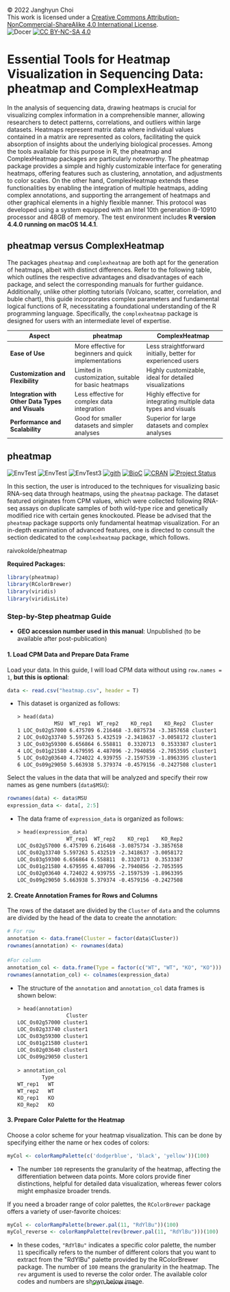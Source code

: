 © 2022 Janghyun Choi<br>This work is licensed under a [Creative Commons Attribution-NonCommercial-ShareAlike 4.0 International License](https://creativecommons.org/licenses/by-nc-sa/4.0/).<br>![Docer](https://img.shields.io/badge/Revised%20version-5%2E15%2E24-green?style=flat&logo=Markdown&colorA=black) [![CC BY-NC-SA 4.0](https://img.shields.io/badge/License-CC%20BY--NC--SA%204.0-green?labelColor=black)](http://creativecommons.org/licenses/by-nc-sa/4.0/)

# Essential Tools for Heatmap Visualization in Sequencing Data: pheatmap and ComplexHeatmap
In the analysis of sequencing data, drawing heatmaps is crucial for visualizing complex information in a comprehensible manner, allowing researchers to detect patterns, correlations, and outliers within large datasets. Heatmaps represent matrix data where individual values contained in a matrix are represented as colors, facilitating the quick absorption of insights about the underlying biological processes. Among the tools available for this purpose in R, the pheatmap and ComplexHeatmap packages are particularly noteworthy. The pheatmap package provides a simple and highly customizable interface for generating heatmaps, offering features such as clustering, annotation, and adjustments to color scales. On the other hand, ComplexHeatmap extends these functionalities by enabling the integration of multiple heatmaps, adding complex annotations, and supporting the arrangement of heatmaps and other graphical elements in a highly flexible manner. This protocol was developed using a system equipped with an Intel 10th generation i9-10910 processor and 48GB of memory. The test environment includes **R version 4.4.0 running on macOS 14.4.1**.

## pheatmap versus ComplexHeatmap
The packages `pheatmap` and `complexheatmap` are both apt for the generation of heatmaps, albeit with distinct differences. Refer to the following table, which outlines the respective advantages and disadvantages of each package, and select the corresponding manuals for further guidance. Additionally, unlike other plotting tutorials (Volcano, scatter, correlation, and buble chart), this guide incorporates complex parameters and fundamental logical functions of R, necessitating a foundational understanding of the R programming language. Specifically, the `complexheatmap` package is designed for users with an intermediate level of expertise.

| Aspect                       | pheatmap                                               | ComplexHeatmap                                       |
|------------------------------|--------------------------------------------------------|------------------------------------------------------|
| **Ease of Use**              | More effective for beginners and quick implementations | Less straightforward initially, better for experienced users |
| **Customization and Flexibility** | Limited in customization, suitable for basic heatmaps | Highly customizable, ideal for detailed visualizations |
| **Integration with Other Data Types and Visuals** | Less effective for complex data integration  | Highly effective for integrating multiple data types and visuals |
| **Performance and Scalability** | Good for smaller datasets and simpler analyses         | Superior for large datasets and complex analyses     |

## pheatmap
![EnvTest](https://img.shields.io/badge/macOS-000000?style=flat&logo=apple&logoColor=white) ![EnvTest](https://img.shields.io/badge/Ubuntu-E95420?style=flat&logo=ubuntu&logoColor=white) ![EnvTest3](https://img.shields.io/badge/Windows-0078D6?style=flat&logo=windows&logoColor=white) [![gith](https://img.shields.io/badge/GitHub-181717?style=flat&logo=github&logoColor=white)](https://github.com/raivokolde/pheatmap) [![BioC](https://img.shields.io/badge/BioC-276DC3?style=flat&logo=r&logoColor=white)](https://cran.r-project.org/web/packages/pheatmap/index.html) [![CRAN](https://img.shields.io/badge/release%20version-1.0.12-DarkSeaGreen.svg?labelColor=black)](https://cran.r-project.org/web/checks/check_results_pheatmap.html) [![Project Status](https://img.shields.io/badge/status-stable-DarkSeaGreen?style=flat&colorA=000000)](https://github.com/raivokolde/pheatmap)

In this section, the user is introduced to the techniques for visualizing basic RNA-seq data through heatmaps, using the `pheatmap` package. The dataset featured originates from CPM values, which were collected following RNA-seq assays on duplicate samples of both wild-type rice and genetically modified rice with certain genes knockouted. Please be advised that the `pheatmap` package supports only fundamental heatmap visualization. For an in-depth examination of advanced features, one is directed to consult the section dedicated to the `complexheatmap` package, which follows.

raivokolde/pheatmap

**Required Packages:**
```R
library(pheatmap)
library(RColorBrewer)
library(viridis)
library(viridisLite)
```

### Step-by-Step pheatmap Guide
- **GEO accession number used in this manual**: Unpublished (to be available after post-publication)

#### 1. Load CPM Data and Prepare Data Frame
Load your data. In this guide, I will load CPM data without using `row.names = 1`, **but this is optional**:
```R
data <- read.csv("heatmap.csv", header = T)
```
- This dataset is organized as follows:
  ```
  > head(data)
              MSU  WT_rep1  WT_rep2    KO_rep1    KO_Rep2  Cluster
  1 LOC_Os02g57000 6.475709 6.216468 -3.0875734 -3.3857658 cluster1
  2 LOC_Os02g33740 5.597263 5.432519 -2.3418637 -3.0058172 cluster1
  3 LOC_Os03g59300 6.656864 6.558811  0.3320713  0.3533387 cluster1
  4 LOC_Os01g21580 4.679595 4.487096 -2.7940856 -2.7053595 cluster1
  5 LOC_Os02g03640 4.724022 4.939755 -2.1597539 -1.8963395 cluster1
  6 LOC_Os09g29050 5.663938 5.379374 -0.4579156 -0.2427508 cluster1
  ```
Select the values in the data that will be analyzed and specify their row names as gene numbers (`data$MSU`):
```R
rownames(data) <- data$MSU
expression_data <- data[, 2:5]
```
- The data frame of `expression_data` is organized as follows:
  ```
  > head(expression_data)
                  WT_rep1  WT_rep2    KO_rep1    KO_Rep2
  LOC_Os02g57000 6.475709 6.216468 -3.0875734 -3.3857658
  LOC_Os02g33740 5.597263 5.432519 -2.3418637 -3.0058172
  LOC_Os03g59300 6.656864 6.558811  0.3320713  0.3533387
  LOC_Os01g21580 4.679595 4.487096 -2.7940856 -2.7053595
  LOC_Os02g03640 4.724022 4.939755 -2.1597539 -1.8963395
  LOC_Os09g29050 5.663938 5.379374 -0.4579156 -0.2427508
  ```

#### 2. Create Annotation Frames for Rows and Columns
The rows of the dataset are divided by the `Cluster` of `data` and the columns are divided by the head of the data to create the annotation:
```R
# For row
annotation <- data.frame(Cluster = factor(data$Cluster))
rownames(annotation) <- rownames(data)

#For column
annotation_col <- data.frame(Type = factor(c("WT", "WT", "KO", "KO")))
rownames(annotation_col) <- colnames(expression_data)
```
- The structure of the `annotation` and `annotation_col` data frames is shown below: 
  ```
  > head(annotation)
                  Cluster
  LOC_Os02g57000 cluster1
  LOC_Os02g33740 cluster1
  LOC_Os03g59300 cluster1
  LOC_Os01g21580 cluster1
  LOC_Os02g03640 cluster1
  LOC_Os09g29050 cluster1

  > annotation_col
          Type
  WT_rep1   WT
  WT_rep2   WT
  KO_rep1   KO
  KO_Rep2   KO
  ```

#### 3. Prepare Color Palette for the Heatmap
Choose a color scheme for your heatmap visualization. This can be done by specifying either the name or hex codes of colors:
```R
myCol <- colorRampPalette(c('dodgerblue', 'black', 'yellow'))(100)
```
- The number `100` represents the granularity of the heatmap, affecting the differentiation between data points. More colors provide finer distinctions, helpful for detailed data visualization, whereas fewer colors might emphasize broader trends.

If you need a broader range of color palettes, the `RColorBrewer` package offers a variety of user-favorite choices:
```R
myCol <- colorRampPalette(brewer.pal(11, "RdYlBu"))(100)
myCol_reverse <- colorRampPalette(rev(brewer.pal(11, "RdYlBu")))(100)
```
- In these codes, `"RdYlBu"` indicates a specific color palette, the number `11` specifically refers to the number of different colors that you want to extract from the "RdYlBu" palette provided by the RColorBrewer package. The number of `100` means the granularity in the heatmap. The `rev` argument is used to reverse the color order. The available color codes and numbers are shown below image.

<div style="text-align: center; overflow: hidden; height: 50vh; position: relative; margin-top: -20px; margin-bottom: -15px;">
    <img src="https://r-graph-gallery.com/38-rcolorbrewers-palettes_files/figure-html/thecode-1.png" alt="RColorBrewer" style="width: auto; position: relative; top: -10px;">
</div>

The `viridis` package is also a good one that provides a palette for color selection.
```R
myCol <- viridis::viridis(100, option = "magma")
myCol_magma_rev <- viridis::viridis(100, option = "magma", direction = -1)
```
The following images display the available color palettes from Viridis:

<div style="text-align: center;">
  <img src="https://search.r-project.org/CRAN/refmans/viridisLite/help/figures/viridis-scales.png" width="40%" height="auto">
</div>

#### 4. Plotting
```R
myCol <- viridis::viridis(100, option = "viridis")
pheatmap_result <- pheatmap(expression_data, 
         annotation_row = annotation,
         annotation_col = annotation_col,
         cluster_rows = TRUE, cluster_cols = FALSE,
         show_rownames = FALSE, show_colnames = TRUE,
         scale = "row", 
         color = myCol,
         clustering_distance_rows = "euclidean",
         clustering_method = "average",
         cellheight = 0.06, cellwidth = 30)
```

**Important:** Typically, heatmap data is normalized and presented as a z-score to ensure comparability across data points. In the provided example, normalization is achieved by computing a z-score with the `scale = "row"` option directly in the heatmap function, thus eliminating the need for using the `t(scale(t()))` function.

- These codes utilize `Euclidean` distance for clustering and employs the `average` algorithm. **To modify the clustering distance, add the `clustering_distance_rows = "<distance>"` parameter.** Available `distance` metrics include `euclidean`, `maximum`, `manhattan`, `canberra`, and `binary`. Additionally, **to change the clustering algorithm, adjust the `clustering_method = "<algorithm>"` parameter.** Possible algorithms are `single` (minimum linkage), `complete` (maximum linkage), `average` (UPGMA), `ward.D` (Ward's minimum variance method), `ward.D2` (Modified Ward's method), `mcquitty` (McQuitty's method, WPGMA), `median` (Median linkage, WPGMC), and `centroid` (Centroid linkage, UPGMC).

- If you want to adjust the range of the heatmap, you can do so using the `breaks` argument:
  ```R
  my_breaks <- seq(-1, 1, length.out = length(myCol) + 1)
  pheatmap_result_Rev <- pheatmap(expression_data, 
          annotation_row = annotation,
          annotation_col = annotation_col,
          cluster_rows = TRUE, cluster_cols = FALSE,
          show_rownames = FALSE, show_colnames = TRUE,
          scale = "row", 
          color = myCol,
          breaks = my_breaks,
          clustering_distance_rows = "euclidean",
          clustering_method = "average",
          cellheight = 0.06, cellwidth = 30)
  ```

- You can also output a list of genes in clustering order:
  ```R
  clustered_gene_order <- rownames(expression_data)[pheatmap_result$tree_row$order]
  clustered_genes_with_clusters <- data.frame(
    Gene = clustered_gene_order,
    OriginalCluster = annotation[clustered_gene_order, "Cluster"]
  )
  # Save the list as a csv format
  write.csv(clustered_genes_with_clusters, file = "clustered_genes_with_clusters.csv", row.names = FALSE, quote = FALSE)
  ```
#### 5. (Optional) Represent Specific Gene Symbols in the Heatmap
Although this functionality is not fully implemented in the current setup, it is recommended to use the `ComplexHeatmap` package for a robust implementation of this featur
```R
# Specify the genes whose names you want to be displayed
selected_genes <- c("LOC_Os06g49240", "LOC_Os01g49710", "LOC_Os10g03220", "LOC_Os04g41680")
labels_row <- ifelse(rownames(expression_data) %in% selected_genes, rownames(expression_data), "")

# Plotting
pheatmap_result_Name <- pheatmap(expression_data, 
         annotation_row = annotation,
         annotation_col = annotation_col,
         cluster_rows = TRUE, cluster_cols = FALSE,
         show_rownames = TRUE, show_colnames = TRUE,
         labels_row = labels_row,
         scale = "row", 
         color = myCol,
         breaks = my_breaks,
         clustering_distance_rows = "euclidean",
         clustering_method = "average",
         cellheight = 0.06, cellwidth = 30)
```
- **Output (Left; Step4, Right; Step5):**
<p align="center">
    <img src="Images/Pheat1.png" alt="young" style="width: 35vh; height: auto;">
    <img src="Images/Pheat2.png" alt="middle-aged" style="width: 35vh; height: auto;">
</p>


## CompexHeatmap
![EnvTest](https://img.shields.io/badge/macOS-000000?style=flat&logo=apple&logoColor=white) ![EnvTest](https://img.shields.io/badge/Ubuntu-E95420?style=flat&logo=ubuntu&logoColor=white) ![EnvTest3](https://img.shields.io/badge/Windows-0078D6?style=flat&logo=windows&logoColor=white) [![gith](https://img.shields.io/badge/GitHub-181717?style=flat&logo=github&logoColor=white)](https://github.com/jokergoo/ComplexHeatmap) [![githio](https://img.shields.io/badge/GitHub.io-181717?style=flat&logo=github&logoColor=yellow)](https://jokergoo.github.io/ComplexHeatmap-reference/book/) [![BioC](https://img.shields.io/badge/BioC-276DC3?style=flat&logo=r&logoColor=white)](https://bioconductor.org/packages/release/bioc/html/ComplexHeatmap.html) [![GitHub release](https://img.shields.io/github/v/release/jokergoo/ComplexHeatmap?labelColor=black)](https://github.com/jokergoo/ComplexHeatmap/releases) [![Project Status](https://img.shields.io/badge/status-stable-DarkSeaGreen?style=flat&colorA=000000)](https://github.com/jokergoo/ComplexHeatmap)

In this section, the `complexheatmap` package will be elucidated through the analysis of three distinct case studies. **Initially**, data from a heatmap generated using the 'pheatmap' package will be implemented employing the 'complexheatmap' package. **Subsequently**, the integration of RNA-seq and ChIP-seq data will be demonstrated, utilizing the data integration parameters that constitute a principal feature of this package. **Lastly**, the process for integrating various RNA-seq datasets will be discussed.

**Required Packages:**
```R
library(ComplexHeatmap)
library(circlize)
library(grid)
library(RColorBrewer)
library(viridis)
library(viridisLite)
```
- If you do not possess specialized knowledge, the use of the `ht_opt` function in the Complexheatmap may not be advisable. It is important to note that this function's settings depend permanently on the previously saved value, even after re-invoking the library. If a reset is necessary, please utilize the command provided below.
  ```R
  ht_opt(Reset = TRUE)
  print(ht_opt) # Check
  ```

### Step-by-Step Guide: Case I - RNA-seq Heatmap
In this case, I will visualize the CPM values of wild-type rice and rice with a specific gene has been knocked out, through the application of biological replicates. The data were subjected to DEG analysis using `edgeR`. Additionally, I have generated a `Cluster` row labeled `cluster1` for genes that are upregulated and `cluster2` for genes that are downregulated.
- **GEO accession number used in this manual**: Unpublished (to be available after post-publication)

#### 1. Load Data and Normalize with z-score
```R
# Load data without the 'row.names' option
data <- read.csv("heatmap.csv", header = T)

# Specify the range of the data to be analyzed
expression_data <- as.matrix(data[, 2:5])

# Normalize to z-score
z_score <- t(scale(t(expression_data)))
z_min <- min(z_score)
z_max <- max(z_score)
rownames(z_score) <- data$MSU
```
- **Output**:
  ```
  > head(data)
              MSU  WT_rep1  WT_rep2    KO_rep1    KO_Rep2  Cluster
  1 LOC_Os02g57000 6.475709 6.216468 -3.0875734 -3.3857658 cluster1
  2 LOC_Os02g33740 5.597263 5.432519 -2.3418637 -3.0058172 cluster1
  3 LOC_Os03g59300 6.656864 6.558811  0.3320713  0.3533387 cluster1
  4 LOC_Os01g21580 4.679595 4.487096 -2.7940856 -2.7053595 cluster1
  5 LOC_Os02g03640 4.724022 4.939755 -2.1597539 -1.8963395 cluster1
  6 LOC_Os09g29050 5.663938 5.379374 -0.4579156 -0.2427508 cluster1

  > head(z_score)
                  WT_rep1   WT_rep2    KO_rep1    KO_Rep2
  LOC_Os02g57000 0.8890761 0.8422390 -0.8387204 -0.8925947
  LOC_Os02g33740 0.8819111 0.8471257 -0.7944220 -0.9346147
  LOC_Os03g59300 0.8795228 0.8524170 -0.8689095 -0.8630303
  LOC_Os01g21580 0.8885737 0.8431155 -0.8763208 -0.8553683
  LOC_Os02g03640 0.8382743 0.8927108 -0.8987265 -0.8322585
  LOC_Os09g29050 0.9071574 0.8232973 -0.8969315 -0.8335232
  ```
#### 2. Prepare Cluster Annotations
```R
# Create a factor for the cluster data and setup the annotation dataframe
cluster_factor <- factor(data$Cluster)
annotation <- data.frame(Cluster = cluster_factor)
rownames(annotation) <- data$MSU

# Define a color palette
set2_palette <- brewer.pal(8, "Set2")

# Create row annotations
row_anno <- rowAnnotation(
  df = annotation,
  col = list(Cluster = setNames(c(set2_palette[2], set2_palette[1]), levels(cluster_factor))),
  annotation_name_side = "top",
  simple_anno_size = unit(3, "mm")
)

# Create column annotations
col_anno <- HeatmapAnnotation(
  Type = factor(c("WT", "WT", "KO", "KO")),
  col = list(Type = c(WT = set2_palette[3], KO = set2_palette[4])),
  show_annotation_name = FALSE,  
  simple_anno_size = unit(3, "mm")
)
```
- **Output**:
  ```
  > row_anno
  A HeatmapAnnotation object with 1 annotation
    name: heatmap_annotation_0 
    position: row 
    items: 5981 
    width: 3mm 
    height: 1npc 
    this object is subsettable
    14.4069666666667mm extension on the top 

      name annotation_type color_mapping width
  Cluster discrete vector  user-defined   3mm
  > col_anno
  A HeatmapAnnotation object with 1 annotation
    name: heatmap_annotation_1 
    position: column 
    items: 4 
    width: 1npc 
    height: 3mm 
    this object is subsettable

  name annotation_type color_mapping height
  Type discrete vector  user-defined    3mm
  ```

#### 3. Plotting
```R
main_heatmap <- Heatmap(
  z_score,
  name = "Expression Data",
  col = colorRamp2(c(z_min, 0, z_max), c('dodgerblue', 'black', 'yellow')),
  show_row_names = FALSE,
  show_column_names = TRUE,
  column_title = "Expression Data",
  clustering_method_rows = "average",
  cluster_columns = FALSE,  
  column_names_side = "top",  
  column_split = factor(c("WT", "WT", "KO", "KO")),
  top_annotation = col_anno,  
  split = cluster_factor,
  row_title = NULL,
  left_annotation = row_anno,
  width = unit(5, "cm"),
  height = unit(12, "cm")
)

draw(main_heatmap)
```
- These codes utilize `Euclidean` distance for clustering and employs the `complete` algorithm (Default). **To modify the clustering distance, add the `clustering_distance_rows = "<distance>"` parameter.** Available `distance` metrics include `euclidean`, `maximum`, `manhattan`, `canberra`, and `binary`. Additionally, **to change the clustering algorithm, adjust the `clustering_method_rows = "<algorithm>"` parameter.** Possible algorithms are `single` (minimum linkage), `complete` (maximum linkage), `average` (UPGMA), `ward.D` (Ward's minimum variance method), `ward.D2` (Modified Ward's method), `mcquitty` (McQuitty's method, WPGMA), `median` (Median linkage, WPGMC), and `centroid` (Centroid linkage, UPGMC).

- **Output**:


#### 4. (Optional) Represent specific gene symbols in the heatmap
```R
# Specify the genes whose names you want to be displayed
selected_genes <- c("LOC_Os06g49240", "LOC_Os01g49710", "LOC_Os10g03220", "LOC_Os04g41680")
row_indices <- which(data$MSU %in% selected_genes)

# Plotting
main_heatmap2 <- main_heatmap + rowAnnotation(
  foo = anno_mark(
    at = row_indices,  
    labels = data$MSU[row_indices],
    which = "row",  
    labels_gp = gpar(fontsize = 8))
)

# Save
draw(main_heatmap2, merge_legends = TRUE, gap = unit(0, "mm"))
```
- **Output (Left; Step3, Right; Step4):**
<div style="text-align: center; margin: 0;">
    <img src="Images/complexCase1_1.png" alt="young" style="max-width: 40vh; height: auto;">
    <img src="Images/complexCase1_2.png" alt="middle-aged" style="max-width: 40vh; height: auto;">
</div>

### Step-by-Step Guide: Case II - Integration of RNA-seq with Simpler Structured Dataset
In this dataset, genes that respond to stress in human keratinocytes and three derived knockdown cell types are categorized by their fold change values, using normal cell expression levels as a baseline. Then, these genes were manually grouped into four categories (`Cluster`row) based on their expression patterns. Additionally, genes associated with ROS are enumerated in a separate row (`ROS.hallmark`) and identified as `ROS`. Moreover, the presence of MLL1, H3K4me3, UTX, and H3K27me3 peaks, as detected in normal cells under stress conditions from ChIP-seq results, is indicated by `0` (NO) and `1` (Yes) values.
- **GEO accession number used in this manual**: Unpublished (to be available after post-publication)

#### 1. Normalize data and prepare matrix/annotation
```R
# Load data
data <- read.csv("ROS_heatmap.csv", header = T)

# Matrix the data as main heatmap and Normalize to Z-score.
expression_data <- as.matrix(data[, 2:5])
z_score <- t(scale(t(expression_data)))
z_min <- min(z_score)
z_max <- max(z_score)

# Create the annotation dataframe and set annotation
cluster_factor <- factor(data$Cluster)
annotation <- data.frame(Cluster = cluster_factor)
rownames(annotation) <- rownames(data)
set2_palette <- brewer.pal(8, "Set2")
row_anno <- rowAnnotation(
  df = annotation,
  col = list(Cluster = setNames(c(set2_palette[4], set2_palette[3], set2_palette[2], set2_palette[1]), levels(cluster_factor))),
  annotation_name_side = "top",
  simple_anno_size = unit(3, "mm")
)
```
- This dataset used in this case is organized as follows:
  ```
  > head(data)
    SYMBOL shControl   shNRF2     shMLL1      shUTX  Cluster ROS.hallmark MLL1 H3K4 UTX H3K27
  1  HHATL  1.191316 1.473315 -3.0637972  0.1852907 cluster2                 0    0   0     0
  2    AHR  1.478816 1.352787 -3.0637972  0.0000000 cluster2                 1    0   0     0
  3   NQO1  3.706885 1.283004  0.0000000 -1.2765334 cluster2          ROS    0    1   0     0
  4   SSPN  1.076450 1.185496 -0.3337084 -3.2310447 cluster2                 0    0   0     0
  5  G6PC1  1.386497 2.442824 -0.1576905 -0.1286908 cluster2                 0    0   0     1
  6 PPP6R2  4.561280 4.742004 -0.1064526  3.1118796 cluster2                 0    0   0     0
  ```
Next, matrix the dataset (ChIP-seq) that will be used as the secondary heatmap.
```R
mll1_data <- matrix(data$MLL1, ncol=1, dimnames = list(rownames(data), "MLL1"))
h3k4_data <- matrix(data$H3K4, ncol=1, dimnames = list(rownames(data), "H3K4"))
utx_data <- matrix(data$UTX, ncol=1, dimnames = list(rownames(data), "UTX"))
h3k27_data <- matrix(data$H3K27, ncol=1, dimnames = list(rownames(data), "H3K27"))
```

#### 2. Plotting

Create color palettes for the secondary heatmap.
```R
oranges_palette <- c("white", brewer.pal(9, "Oranges"))
reds_palette <- c("white", brewer.pal(9, "Reds"))
greens_palette <- c("white", brewer.pal(9, "Greens"))
purples_palette <- c("white", brewer.pal(9, "Purples"))
```

Draw the secondary heatmap.
```R
mll1_heatmap <- Heatmap(mll1_data, col = colorRamp2(c(0, 1), c("white", oranges_palette[5])), 
                        name = "MLL1", cluster_columns = FALSE, show_row_names = FALSE, 
                        show_column_names = TRUE, column_names_side = "top", width = unit(0.5, "cm"))
h3k4_heatmap <- Heatmap(h3k4_data, col = colorRamp2(c(0, 1), c("white", reds_palette[9])), 
                        name = "H3K4", cluster_columns = FALSE, show_row_names = FALSE, 
                        show_column_names = TRUE, column_names_side = "top", width = unit(0.5, "cm"))
utx_heatmap <- Heatmap(utx_data, col = colorRamp2(c(0, 1), c("white", greens_palette[9])), 
                       name = "UTX", cluster_columns = FALSE, show_row_names = FALSE, 
                       show_column_names = TRUE, column_names_side = "top", width = unit(0.5, "cm"))
h3k27_heatmap <- Heatmap(h3k27_data, col = colorRamp2(c(0, 1), c("white", purples_palette[8])), 
                         name = "H3K27", cluster_columns = FALSE, show_row_names = FALSE, 
                         show_column_names = TRUE, column_names_side = "top", width = unit(0.5, "cm"))
```

Draw a main heatmap.
```R
main_heatmap <- Heatmap(z_score, name = "Expression Data",
                        col = colorRamp2(c(z_min, 0, z_max), c('dodgerblue', 'black', 'yellow')),
                        show_row_names = TRUE, show_column_names = TRUE,
                        column_title = "Expression Data",
                        cluster_columns = FALSE,  
                        column_names_side = "top",  
                        split = cluster_factor, 
                        row_title = NULL,
                        left_annotation = row_anno,
                        width = unit(5, "cm"),  
                        height = unit(12, "cm"))
```

Combine the main heatmap with the secondary heatmap.
```R
heatmap_list <- main_heatmap + mll1_heatmap + h3k4_heatmap + utx_heatmap + h3k27_heatmap

# Draw without margin
draw(heatmap_list, merge_legends = TRUE, gap = unit(0, "mm"))
```

#### 3. (Optional) Showing specific gene symbols from a large list in a heatmap

If the `ROS.hallmark` row is marked `ROS`, display the corresponding value from the `SYMBOL` row and annotate it accordingly:
```R
# Specify ROS markers 
ros_indices <- which(data$ROS.hallmark == "ROS")

# Reflect these markers on the last heatmap among the secondary heatmaps
h3k27_heatmap_Rev <- h3k27_heatmap + rowAnnotation(
  foo = anno_mark(
    at = ros_indices,  
    labels = data$SYMBOL[ros_indices],
    which = "row",  
    labels_gp = gpar(fontsize = 8))
)

# Simple version
h3k27_heatmap_Rev = h3k27_heatmap + rowAnnotation(
  foo = anno_mark(
    at = ros_indices, 
    labels = data$SYMBOL[ros_indices], 
    which = "row")
)

# Advanced version
h3k27_heatmap_Rev <- h3k27_heatmap + rowAnnotation(
  foo = anno_mark(
    at = ros_indices,  
    labels = data$SYMBOL[ros_indices],
    which = "row",  
    labels_gp = gpar(fontsize = 8),  
    padding = unit(0.5, "cm")  
  ),
  width = unit(5.0, 'cm') + max_text_width(ros_indices, gp = gpar(fontsize = 8)) 
)  
```

I typically apply these markers to the auxiliary heatmap rather than the primary one, and their inclusion is not obligatory. Please designate these markers accordingly and subsequently integrate your heatmaps:

```R
# Combine
heatmap_final <- main_heatmap + mll1_heatmap + h3k4_heatmap + utx_heatmap + h3k27_heatmap_Rev

# Draw
draw(heatmap_final, merge_legends = TRUE, gap = unit(0, "mm"))
```
- **Output (Left; Step2, Right; Step3):**
<div style="text-align: center; margin: 0;">
    <img src="Images/complexCase2_1.png" alt="young" style="max-width: 40vh; height: auto;">
    <img src="Images/complexCase2_2.png" alt="middle-aged" style="max-width: 40vh; height: auto;">
</div>

### Step-by-Step Guide: Case III - Multiple RNA-seq Combined with ChIP-seq
This example involves big data set derived from mouse mesenchymal stem cells (MSCs) and three different knockdown cell lines following their differentiation into osteoblasts and adipocytes, respectively. The primary data set comprises RNA-seq results from these cell lines undergone each differential stimuli. Additionally, as secondary data, ChIP-seq results are utilized for the genome-wide identification of alterations in the occupancy and enrichment of NFIB and H3K4me3 following the induction of bone differentiation in intact MSCs. Lastly, I present a heatmap to show whether the list of genes analyzed are transcription factors and regulators of each differentiation process.
- **GEO accession number used in this manual**: Unpublished (to be available after post-publication)

#### 1. Normalize data and prepare matrix/annotation
Load data:
```R
data <- read.csv("ComplexSeq.csv", header = T)
```
- This dataset used in this case is organized as follows:
```
> head(data)
         Symbol     O_Con    O_NFIB     O_MLL1    A_Con    A_NFIB     A_MLL1     NFIB  H3K4me3 TF Adipo Osteo  Cluster
1 1500009L16Rik 1.7141525  1.650957 -8.2522356 5.884279 -2.097777 -5.0292486 2.296628 1.787946  0     0     0 cluster2
2 A530016L24Rik 0.7738813  1.030212 -0.5199491 4.063868 -3.585915 -1.7736988 1.149132 1.370758  0     0     0 cluster3
3         Abca1 1.8617470  6.888385  0.5757785 3.776418 -2.151568 -1.5198181 2.175035 1.841612  0     0     0 cluster3
4        Abhd15 1.4146485 -0.256023 -0.3941591 3.219146 -3.508747 -3.6085345 2.350038 0.000000  0     0     0 cluster3
5         Acacb 2.4237469  2.502078 -1.0830766 2.121201 -1.460384 -0.6849265 1.762528 0.000000  0     0     0 cluster1
6         Acadm 0.7387791  6.690138 -0.1115445 1.582898 -1.675392 -1.2446482 1.935325 1.584191  0     0     0 cluster3
```
Create and normalize data frames by experiment type and sample type:
```R
# For RNA-seq
RNA_data <- as.matrix(data[, 2:7])
RNA_z_score <- t(scale(t(RNA_data)))
rownames(RNA_z_score) <- rownames(data)
Osteo <- as.matrix(RNA_z_score[, 1:3])
Adipo <- as.matrix(RNA_z_score[, 4:6])

# For ChIP-seq
ChIP_data <- as.matrix(data[, 8:9])
ChIP_z_score <- t(scale(t(ChIP_data)))
rownames(ChIP_z_score) <- rownames(data)
```
Create annotation:
```R
# Specifies color code and sets annotation for the row
set2_palette <- brewer.pal(8, "Set2")
cluster_factor <- factor(data$Cluster)
annotation <- data.frame(Cluster = cluster_factor)
rownames(annotation) <- rownames(data)

# Create row annotation
row_anno <- rowAnnotation(
  df = annotation,
  col = list(Cluster = setNames(c(set2_palette[4], set2_palette[3], set2_palette[2]), levels(cluster_factor))),
  annotation_name_side = "top",
  simple_anno_size = unit(3, "mm")
)
ordered_levels <- c("cluster3", "cluster2", "cluster1")
cluster_factor_ordered <- factor(cluster_factor, levels = ordered_levels)

# Create column annotation
col_osteo_anno <- HeatmapAnnotation(
  Type = factor(c("Osteogenesis", "Osteogenesis", "Osteogenesis")),
  col = list(Type = c(Osteogenesis = set2_palette[5])),
  show_annotation_name = FALSE,  
  simple_anno_size = unit(3, "mm")
)

col_adipo_anno <- HeatmapAnnotation(
  Type = factor(c("Adipogenesis", "Adipogenesis", "Adipogenesis")),
  col = list(Type = c(Adipogenesis = set2_palette[6])),
  show_annotation_name = FALSE,  
  simple_anno_size = unit(3, "mm")
)

col_chip_anno <- HeatmapAnnotation(
  Type = factor(c("ChIPseq", "ChIPseq")),
  col = list(Type = c(ChIPseq = set2_palette[7])),
  show_annotation_name = FALSE,  
  simple_anno_size = unit(3, "mm")
)

column_split_factor <- factor(
    c("Osteogenesis", "Osteogenesis", "Osteogenesis", "Adipogenesis", "Adipogenesis", "Adipogenesis", "ChIPseq", "ChIPseq"),
    levels = c("Osteogenesis", "Adipogenesis", "ChIPseq")
)
```
#### 2. Plotting

Create color palettes and plot the main heatmaps:
```R
# Specifies colocr pallettes
osteo_color <- colorRampPalette(rev(brewer.pal(7, "RdBu")))
osteo_color_function = osteo_color(256)
adipo_color <- colorRampPalette(rev(brewer.pal(8, "PiYG")))
adipo_color_function = adipo_color(256)
chip_color <- colorRampPalette(rev(brewer.pal(7, "YlGn")))
chip_color_function = chip_color(256)

# Osteogenic RNA-seq heatmap (as a main heatmap)
osteo_heatmap <- Heatmap(
  Osteo,
  col = osteo_color_function,
  show_row_names = FALSE,
  show_column_names = TRUE,
  name = "Osteo(z-score)",
  cluster_columns = FALSE,  
  column_names_side = "top",  
  column_split = factor(c("Osteogenesis", "Osteogenesis", "Osteogenesis")),
  top_annotation = col_osteo_anno,  
  split = cluster_factor_ordered,
  row_title = NULL,
  left_annotation = row_anno,
  width = unit(3, "cm"),
  height = unit(12, "cm"),
)

# Adipogenic RNA-seq heatmap
adipo_heatmap <- Heatmap(
  Adipo,
  col = adipo_color_function,
  show_row_names = FALSE,
  show_column_names = TRUE,
  name = "Adipo(z-score)",
  cluster_columns = FALSE,
  column_names_side = "top",  
  column_split = factor(c("Adipogenesis", "Adipogenesis", "Adipogenesis")),
  top_annotation = col_adipo_anno,  
  row_title = NULL,
  width = unit(3, "cm"),
  height = unit(12, "cm")
)
# ChIP-seq heatmap
chip_heatmap <- Heatmap(
  ChIP_z_score,
  col = chip_color_function,
  show_row_names = FALSE,
  show_column_names = TRUE,
  name = "Peak intensity (z-score)",
  cluster_columns = FALSE,
  column_names_side = "top",  
  column_split = factor(c("ChIPseq", "ChIPseq")),
  top_annotation = col_chip_anno,  
  row_title = NULL,
  width = unit(1.5, "cm"),
  height = unit(12, "cm")
)

# combine and draw
comb <- osteo_heatmap + adipo_heatmap + chip_heatmap
draw(comb)
```

Crate a data frame and matrix it for the secondary heatmaps:
```R
adipo_data <- matrix(data$Adipo, ncol=1, dimnames = list(rownames(data), "AdipoMarker"))
osteo_data <- matrix(data$Osteo, ncol=1, dimnames = list(rownames(data), "OsteoMarker"))
TF_data <- matrix(data$TF, ncol=1, dimnames = list(rownames(data), "TFs"))

# Make sure you have NA in your data, in this example, NA is converted to '0' as shown below.
TF_data[is.na(TF_data)] <- 0
```

Create color palettes and plot the secondary heatmaps:
```R
reds_palette <- c("white", brewer.pal(9, "Reds"))
blues_palette <- c("white", brewer.pal(9, "Blues"))
purples_palette <- c("white", brewer.pal(9, "Purples"))

# Osteogenic markers heatmap with box legend
osteo_marker_heatmap <- Heatmap(osteo_data, 
                       col = c("white", reds_palette[7]), 
                       name = "Osteogenic Factor", 
                       cluster_columns = FALSE, 
                       show_row_names = FALSE, 
                       show_column_names = TRUE, 
                       column_names_side = "top", 
                       width = unit(0.5, "cm"),
                       heatmap_legend_param = list(
                           title = "Osteogenic",
                           labels = c("No", "Yes"), 
                           at = c(0, 1),                
                           legend_gp = gpar(fill = c("white", reds_palette[8]), col = "black", border = TRUE), 
                           labels_gp = gpar(fontsize = 10),
                           border = TRUE
                       ))

# Adipogenic markers heatmap with box legend
adipo_marker_heatmap <- Heatmap(adipo_data, 
                       col = c("white", blues_palette[8]), 
                       name = "Adipogenic Factor", 
                       cluster_columns = FALSE, 
                       show_row_names = FALSE, 
                       show_column_names = TRUE, 
                       column_names_side = "top", 
                       width = unit(0.5, "cm"),
                       heatmap_legend_param = list(
                           title = "Adipogenic",
                           labels = c("No", "Yes"), 
                           at = c(0, 1),                
                           legend_gp = gpar(fill = c("white", blues_palette[8]), col = "black", border = TRUE), 
                           labels_gp = gpar(fontsize = 10),
                           border = TRUE
                       ))

# TF heatmap with box legend
TF_heatmap <- Heatmap(TF_data, 
                       col = c("white", purples_palette[8]), 
                       name = "Transcription Factor", 
                       cluster_columns = FALSE, 
                       show_row_names = FALSE, 
                       show_column_names = TRUE, 
                       column_names_side = "top", 
                       width = unit(0.5, "cm"),
                       heatmap_legend_param = list(
                           title = "TF",
                           labels = c("non-TF", "TF"), 
                           at = c(0, 1),                
                           legend_gp = gpar(fill = c("white", purples_palette[8]), col = "black", border = TRUE), 
                           labels_gp = gpar(fontsize = 10),
                           border = TRUE
                       ))

comb2 <- osteo_heatmap + adipo_heatmap + chip_heatmap + osteo_marker_heatmap + adipo_marker_heatmap + TF_heatmap
draw(comb2)
```

#### 3. Showing Specific Gene Symbols in the Heatmap
Select a specific gene list and create logic to display it in the heatmap:
```R
# Specific gene list
selected_genes <- c("Cebpa", "Dlx5", "Ehf", "Epas1", "Hic1", "Maf", "Nkd2", "Nr1h3", "Pparg", "Runx2", "Satb2", "Thrsp", "Trp63", "Twist2", "Zfp467")

# Find the specific gene among input data index
row_indices <- which(data$Symbol %in% selected_genes)

# Apply the logic on the heatmap
TF_heatmap_Rev <- TF_heatmap + rowAnnotation(
  foo = anno_mark(
    at = row_indices,  
    labels = data$Symbol[row_indices],
    which = "row",  
    labels_gp = gpar(fontsize = 8))
)
```

- **Output (Left; Step2, Right; Step3):**
<div style="text-align: center; margin: 0;">
    <img src="Images/complexCase3.png" alt="young" style="max-width: 50vh; height: auto;">
</div>

# Citation
- pheatmap
**Kolde, R.**, & Kolde, M. R. (2015). **Package ‘pheatmap’**. *R package*, 1(7), 790. [PDF](https://cran.ms.unimelb.edu.au/web/packages/pheatmap/pheatmap.pdf)

- complexHeatmap
Gu, Z., & Hübschmann, D. (2022). Make interactive complex heatmaps in R. Bioinformatics, 38(5), 1460-1462. [DOI](https://doi.org/10.1093/bioinformatics/btab806)

